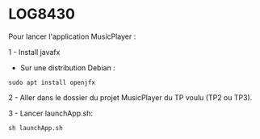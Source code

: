 # LOG8430

Pour lancer l'application MusicPlayer :

1 - Install javafx
  - Sur une distribution Debian :
  
  `sudo apt install openjfx`
    
2 - Aller dans le dossier du projet MusicPlayer du TP voulu (TP2 ou TP3).

3 - Lancer launchApp.sh:
    
    sh launchApp.sh
